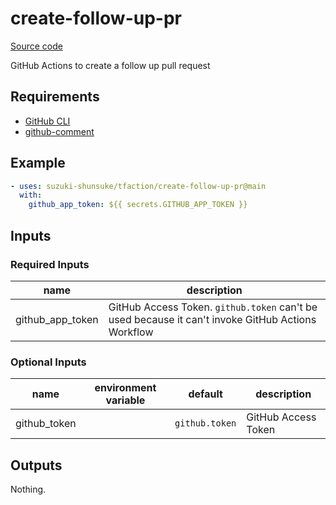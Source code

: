 # create-follow-up-pr

[Source code](https://github.com/suzuki-shunsuke/tfaction/tree/main/create-follow-up-pr)

GitHub Actions to create a follow up pull request

## Requirements

* [GitHub CLI](https://github.com/cli/cli)
* [github-comment](https://github.com/suzuki-shunsuke/github-comment)

## Example

```yaml
- uses: suzuki-shunsuke/tfaction/create-follow-up-pr@main
  with:
    github_app_token: ${{ secrets.GITHUB_APP_TOKEN }}
```

## Inputs

### Required Inputs

name | description
--- | ---
github_app_token | GitHub Access Token. `github.token` can't be used because it can't invoke GitHub Actions Workflow

### Optional Inputs

name | environment variable | default | description
--- | --- | --- | ---
github_token | | `github.token` | GitHub Access Token

## Outputs

Nothing.
